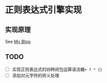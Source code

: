 # 正则表达式引擎实现

## 实现原理

See [My Blog](http://hellotuitu.coding.me/sladfjdsfj/2018/05/19/how-to-wirte-a-regex-engine/)

## TODO

- [ ] 实现正则表达式的四种闭包运算语法糖`+ ? * {}`
- [ ] 添加对元字符的转义处理